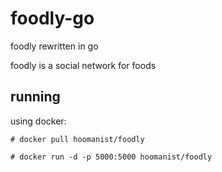 # foodly-go
foodly rewritten in go

foodly is a social network for foods

## running

using docker:

``` 
# docker pull hoomanist/foodly

# docker run -d -p 5000:5000 hoomanist/foodly
```
